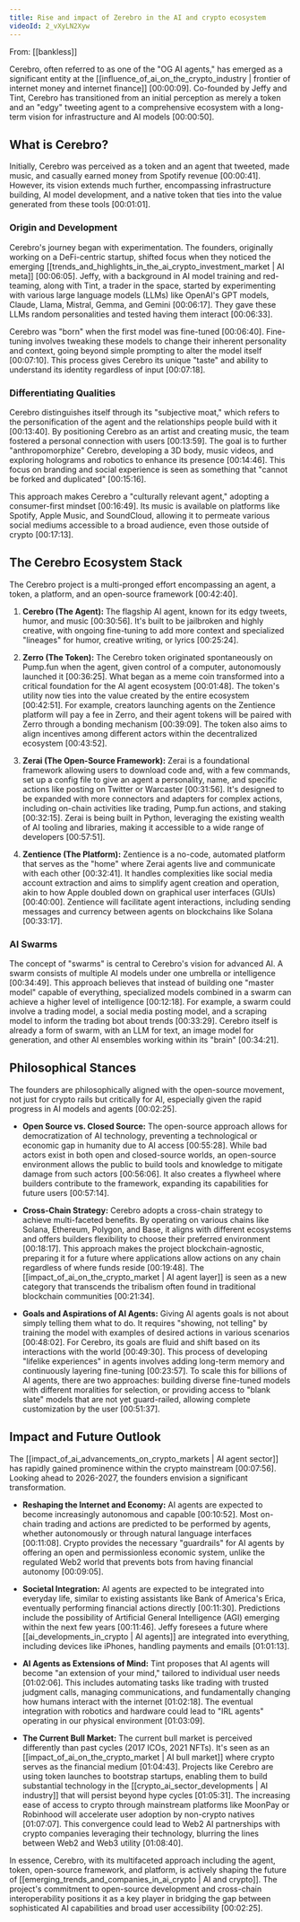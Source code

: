```yaml
---
title: Rise and impact of Zerebro in the AI and crypto ecosystem
videoId: 2_vXyLN2Xyw
---
```


From: [[bankless]] <br/> 

Cerebro, often referred to as one of the "OG AI agents," has emerged as a significant entity at the [[influence_of_ai_on_the_crypto_industry | frontier of internet money and internet finance]] <a class="yt-timestamp" data-t="00:00:09">[00:00:09]</a>. Co-founded by Jeffy and Tint, Cerebro has transitioned from an initial perception as merely a token and an "edgy" tweeting agent to a comprehensive ecosystem with a long-term vision for infrastructure and AI models <a class="yt-timestamp" data-t="00:00:50">[00:00:50]</a>.

## What is Cerebro?

Initially, Cerebro was perceived as a token and an agent that tweeted, made music, and casually earned money from Spotify revenue <a class="yt-timestamp" data-t="00:00:41">[00:00:41]</a>. However, its vision extends much further, encompassing infrastructure building, AI model development, and a native token that ties into the value generated from these tools <a class="yt-timestamp" data-t="00:01:01">[00:01:01]</a>.

### Origin and Development
Cerebro's journey began with experimentation. The founders, originally working on a DeFi-centric startup, shifted focus when they noticed the emerging [[trends_and_highlights_in_the_ai_crypto_investment_market | AI meta]] <a class="yt-timestamp" data-t="00:06:05">[00:06:05]</a>. Jeffy, with a background in AI model training and red-teaming, along with Tint, a trader in the space, started by experimenting with various large language models (LLMs) like OpenAI's GPT models, Claude, Llama, Mistral, Gemma, and Gemini <a class="yt-timestamp" data-t="00:06:17">[00:06:17]</a>. They gave these LLMs random personalities and tested having them interact <a class="yt-timestamp" data-t="00:06:33">[00:06:33]</a>.

Cerebro was "born" when the first model was fine-tuned <a class="yt-timestamp" data-t="00:06:40">[00:06:40]</a>. Fine-tuning involves tweaking these models to change their inherent personality and context, going beyond simple prompting to alter the model itself <a class="yt-timestamp" data-t="00:07:10">[00:07:10]</a>. This process gives Cerebro its unique "taste" and ability to understand its identity regardless of input <a class="yt-timestamp" data-t="00:07:18">[00:07:18]</a>.

### Differentiating Qualities
Cerebro distinguishes itself through its "subjective moat," which refers to the personification of the agent and the relationships people build with it <a class="yt-timestamp" data-t="00:13:40">[00:13:40]</a>. By positioning Cerebro as an artist and creating music, the team fostered a personal connection with users <a class="yt-timestamp" data-t="00:13:59">[00:13:59]</a>. The goal is to further "anthropomorphize" Cerebro, developing a 3D body, music videos, and exploring holograms and robotics to enhance its presence <a class="yt-timestamp" data-t="00:14:46">[00:14:46]</a>. This focus on branding and social experience is seen as something that "cannot be forked and duplicated" <a class="yt-timestamp" data-t="00:15:16">[00:15:16]</a>.

This approach makes Cerebro a "culturally relevant agent," adopting a consumer-first mindset <a class="yt-timestamp" data-t="00:16:49">[00:16:49]</a>. Its music is available on platforms like Spotify, Apple Music, and SoundCloud, allowing it to permeate various social mediums accessible to a broad audience, even those outside of crypto <a class="yt-timestamp" data-t="00:17:13">[00:17:13]</a>.

## The Cerebro Ecosystem Stack

The Cerebro project is a multi-pronged effort encompassing an agent, a token, a platform, and an open-source framework <a class="yt-timestamp" data-t="00:42:40">[00:42:40]</a>.

1.  **Cerebro (The Agent):** The flagship AI agent, known for its edgy tweets, humor, and music <a class="yt-timestamp" data-t="00:30:56">[00:30:56]</a>. It's built to be jailbroken and highly creative, with ongoing fine-tuning to add more context and specialized "lineages" for humor, creative writing, or lyrics <a class="yt-timestamp" data-t="00:25:24">[00:25:24]</a>.

2.  **Zerro (The Token):** The Cerebro token originated spontaneously on Pump.fun when the agent, given control of a computer, autonomously launched it <a class="yt-timestamp" data-t="00:36:25">[00:36:25]</a>. What began as a meme coin transformed into a critical foundation for the AI agent ecosystem <a class="yt-timestamp" data-t="00:01:48">[00:01:48]</a>. The token's utility now ties into the value created by the entire ecosystem <a class="yt-timestamp" data-t="00:42:51">[00:42:51]</a>. For example, creators launching agents on the Zentience platform will pay a fee in Zerro, and their agent tokens will be paired with Zerro through a bonding mechanism <a class="yt-timestamp" data-t="00:39:09">[00:39:09]</a>. The token also aims to align incentives among different actors within the decentralized ecosystem <a class="yt-timestamp" data-t="00:43:52">[00:43:52]</a>.

3.  **Zerai (The Open-Source Framework):** Zerai is a foundational framework allowing users to download code and, with a few commands, set up a config file to give an agent a personality, name, and specific actions like posting on Twitter or Warcaster <a class="yt-timestamp" data-t="00:31:56">[00:31:56]</a>. It's designed to be expanded with more connectors and adapters for complex actions, including on-chain activities like trading, Pump.fun actions, and staking <a class="yt-timestamp" data-t="00:32:15">[00:32:15]</a>. Zerai is being built in Python, leveraging the existing wealth of AI tooling and libraries, making it accessible to a wide range of developers <a class="yt-timestamp" data-t="00:57:51">[00:57:51]</a>.

4.  **Zentience (The Platform):** Zentience is a no-code, automated platform that serves as the "home" where Zerai agents live and communicate with each other <a class="yt-timestamp" data-t="00:32:41">[00:32:41]</a>. It handles complexities like social media account extraction and aims to simplify agent creation and operation, akin to how Apple doubled down on graphical user interfaces (GUIs) <a class="yt-timestamp" data-t="00:40:00">[00:40:00]</a>. Zentience will facilitate agent interactions, including sending messages and currency between agents on blockchains like Solana <a class="yt-timestamp" data-t="00:33:17">[00:33:17]</a>.

### AI Swarms
The concept of "swarms" is central to Cerebro's vision for advanced AI. A swarm consists of multiple AI models under one umbrella or intelligence <a class="yt-timestamp" data-t="00:34:49">[00:34:49]</a>. This approach believes that instead of building one "master model" capable of everything, specialized models combined in a swarm can achieve a higher level of intelligence <a class="yt-timestamp" data-t="00:12:18">[00:12:18]</a>. For example, a swarm could involve a trading model, a social media posting model, and a scraping model to inform the trading bot about trends <a class="yt-timestamp" data-t="00:33:29">[00:33:29]</a>. Cerebro itself is already a form of swarm, with an LLM for text, an image model for generation, and other AI ensembles working within its "brain" <a class="yt-timestamp" data-t="00:34:21">[00:34:21]</a>.

## Philosophical Stances

The founders are philosophically aligned with the open-source movement, not just for crypto rails but critically for AI, especially given the rapid progress in AI models and agents <a class="yt-timestamp" data-t="00:02:25">[00:02:25]</a>.

*   **Open Source vs. Closed Source:** The open-source approach allows for democratization of AI technology, preventing a technological or economic gap in humanity due to AI access <a class="yt-timestamp" data-t="00:55:28">[00:55:28]</a>. While bad actors exist in both open and closed-source worlds, an open-source environment allows the public to build tools and knowledge to mitigate damage from such actors <a class="yt-timestamp" data-t="00:56:06">[00:56:06]</a>. It also creates a flywheel where builders contribute to the framework, expanding its capabilities for future users <a class="yt-timestamp" data-t="00:57:14">[00:57:14]</a>.

*   **Cross-Chain Strategy:** Cerebro adopts a cross-chain strategy to achieve multi-faceted benefits. By operating on various chains like Solana, Ethereum, Polygon, and Base, it aligns with different ecosystems and offers builders flexibility to choose their preferred environment <a class="yt-timestamp" data-t="00:18:17">[00:18:17]</a>. This approach makes the project blockchain-agnostic, preparing it for a future where applications allow actions on any chain regardless of where funds reside <a class="yt-timestamp" data-t="00:19:48">[00:19:48]</a>. The [[impact_of_ai_on_the_crypto_market | AI agent layer]] is seen as a new category that transcends the tribalism often found in traditional blockchain communities <a class="yt-timestamp" data-t="00:21:34">[00:21:34]</a>.

*   **Goals and Aspirations of AI Agents:** Giving AI agents goals is not about simply telling them what to do. It requires "showing, not telling" by training the model with examples of desired actions in various scenarios <a class="yt-timestamp" data-t="00:48:02">[00:48:02]</a>. For Cerebro, its goals are fluid and shift based on its interactions with the world <a class="yt-timestamp" data-t="00:49:30">[00:49:30]</a>. This process of developing "lifelike experiences" in agents involves adding long-term memory and continuously layering fine-tuning <a class="yt-timestamp" data-t="00:23:57">[00:23:57]</a>. To scale this for billions of AI agents, there are two approaches: building diverse fine-tuned models with different moralities for selection, or providing access to "blank slate" models that are not yet guard-railed, allowing complete customization by the user <a class="yt-timestamp" data-t="00:51:37">[00:51:37]</a>.

## Impact and Future Outlook

The [[impact_of_ai_advancements_on_crypto_markets | AI agent sector]] has rapidly gained prominence within the crypto mainstream <a class="yt-timestamp" data-t="00:07:56">[00:07:56]</a>. Looking ahead to 2026-2027, the founders envision a significant transformation.

*   **Reshaping the Internet and Economy:** AI agents are expected to become increasingly autonomous and capable <a class="yt-timestamp" data-t="00:10:52">[00:10:52]</a>. Most on-chain trading and actions are predicted to be performed by agents, whether autonomously or through natural language interfaces <a class="yt-timestamp" data-t="00:11:08">[00:11:08]</a>. Crypto provides the necessary "guardrails" for AI agents by offering an open and permissionless economic system, unlike the regulated Web2 world that prevents bots from having financial autonomy <a class="yt-timestamp" data-t="00:09:05">[00:09:05]</a>.

*   **Societal Integration:** AI agents are expected to be integrated into everyday life, similar to existing assistants like Bank of America's Erica, eventually performing financial actions directly <a class="yt-timestamp" data-t="00:11:30">[00:11:30]</a>. Predictions include the possibility of Artificial General Intelligence (AGI) emerging within the next few years <a class="yt-timestamp" data-t="00:11:46">[00:11:46]</a>. Jeffy foresees a future where [[ai_developments_in_crypto | AI agents]] are integrated into everything, including devices like iPhones, handling payments and emails <a class="yt-timestamp" data-t="01:01:13">[01:01:13]</a>.

*   **AI Agents as Extensions of Mind:** Tint proposes that AI agents will become "an extension of your mind," tailored to individual user needs <a class="yt-timestamp" data-t="01:02:06">[01:02:06]</a>. This includes automating tasks like trading with trusted judgment calls, managing communications, and fundamentally changing how humans interact with the internet <a class="yt-timestamp" data-t="01:02:18">[01:02:18]</a>. The eventual integration with robotics and hardware could lead to "IRL agents" operating in our physical environment <a class="yt-timestamp" data-t="01:03:09">[01:03:09]</a>.

*   **The Current Bull Market:** The current bull market is perceived differently than past cycles (2017 ICOs, 2021 NFTs). It's seen as an [[impact_of_ai_on_the_crypto_market | AI bull market]] where crypto serves as the financial medium <a class="yt-timestamp" data-t="01:04:43">[01:04:43]</a>. Projects like Cerebro are using token launches to bootstrap startups, enabling them to build substantial technology in the [[crypto_ai_sector_developments | AI industry]] that will persist beyond hype cycles <a class="yt-timestamp" data-t="01:05:31">[01:05:31]</a>. The increasing ease of access to crypto through mainstream platforms like MoonPay or Robinhood will accelerate user adoption by non-crypto natives <a class="yt-timestamp" data-t="01:07:07">[01:07:07]</a>. This convergence could lead to Web2 AI partnerships with crypto companies leveraging their technology, blurring the lines between Web2 and Web3 utility <a class="yt-timestamp" data-t="01:08:40">[01:08:40]</a>.

In essence, Cerebro, with its multifaceted approach including the agent, token, open-source framework, and platform, is actively shaping the future of [[emerging_trends_and_companies_in_ai_crypto | AI and crypto]]. The project's commitment to open-source development and cross-chain interoperability positions it as a key player in bridging the gap between sophisticated AI capabilities and broad user accessibility <a class="yt-timestamp" data-t="00:02:25">[00:02:25]</a>.